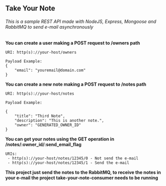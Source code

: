 ## Take Your Note

###### This is a sample REST API made with NodeJS, Express, Mongoose and RabbitMQ to send e-mail asynchronously

**You can create a user making a POST request to /owners path**

	URI: http(s)://your-host/owners

	Payload Example:
	{
		"email": "youremail@domain.com"
	}

**You can create a new note making a POST request to /notes path**

	URI: http(s)://your-host/notes

	Payload Example:

	{
		"title": "Third Note",
		"description": "This is another note.",
		"owner": "GENERATED_OWNER_ID"
	}

**You can get your notes using the GET operation in /notes/:owner_id/:send_email_flag**

	URIs: 
	 - http(s)://your-host/notes/12345/0 - Not send the e-mail
	 - http(s)://your-host/notes/12345/1 - Send the e-mail
 
 **This project just send the notes to the RabbitMQ, to receive the notes in your e-mail the project take-your-note-consumer needs to be running**
